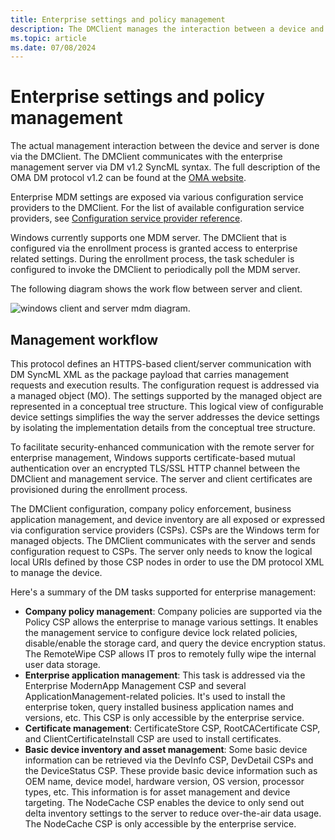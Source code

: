 ```yaml
---
title: Enterprise settings and policy management
description: The DMClient manages the interaction between a device and a server. Learn more about the client-server management workflow.
ms.topic: article
ms.date: 07/08/2024
---
```


# Enterprise settings and policy management

The actual management interaction between the device and server is done via the DMClient. The DMClient communicates with the enterprise management server via DM v1.2 SyncML syntax. The full description of the OMA DM protocol v1.2 can be found at the [OMA website](https://technical.openmobilealliance.org/).

Enterprise MDM settings are exposed via various configuration service providers to the DMClient. For the list of available configuration service providers, see [Configuration service provider reference](mdm/index.yml).

Windows currently supports one MDM server. The DMClient that is configured via the enrollment process is granted access to enterprise related settings. During the enrollment process, the task scheduler is configured to invoke the DMClient to periodically poll the MDM server.

The following diagram shows the work flow between server and client.

![windows client and server mdm diagram.](images/enterprise-workflow.png)

## Management workflow

This protocol defines an HTTPS-based client/server communication with DM SyncML XML as the package payload that carries management requests and execution results. The configuration request is addressed via a managed object (MO). The settings supported by the managed object are represented in a conceptual tree structure. This logical view of configurable device settings simplifies the way the server addresses the device settings by isolating the implementation details from the conceptual tree structure.

To facilitate security-enhanced communication with the remote server for enterprise management, Windows supports certificate-based mutual authentication over an encrypted TLS/SSL HTTP channel between the DMClient and management service. The server and client certificates are provisioned during the enrollment process.

The DMClient configuration, company policy enforcement, business application management, and device inventory are all exposed or expressed via configuration service providers (CSPs). CSPs are the Windows term for managed objects. The DMClient communicates with the server and sends configuration request to CSPs. The server only needs to know the logical local URIs defined by those CSP nodes in order to use the DM protocol XML to manage the device.

Here's a summary of the DM tasks supported for enterprise management:

- **Company policy management**: Company policies are supported via the Policy CSP allows the enterprise to manage various settings. It enables the management service to configure device lock related policies, disable/enable the storage card, and query the device encryption status. The RemoteWipe CSP allows IT pros to remotely fully wipe the internal user data storage.
- **Enterprise application management**: This task is addressed via the Enterprise ModernApp Management CSP and several ApplicationManagement-related policies. It's used to install the enterprise token, query installed business application names and versions, etc. This CSP is only accessible by the enterprise service.
- **Certificate management**: CertificateStore CSP, RootCACertificate CSP, and ClientCertificateInstall CSP are used to install certificates.
- **Basic device inventory and asset management**: Some basic device information can be retrieved via the DevInfo CSP, DevDetail CSPs and the DeviceStatus CSP. These provide basic device information such as OEM name, device model, hardware version, OS version, processor types, etc. This information is for asset management and device targeting. The NodeCache CSP enables the device to only send out delta inventory settings to the server to reduce over-the-air data usage. The NodeCache CSP is only accessible by the enterprise service.
